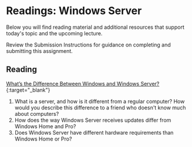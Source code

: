 # Readings: Windows Server

Below you will find reading material and additional resources that support today's topic and the upcoming lecture.

Review the Submission Instructions for guidance on completing and submitting this assignment.

## Reading

[What’s the Difference Between Windows and Windows Server?](https://www.howtogeek.com/404763/whats-the-difference-between-windows-and-windows-server/){:target="_blank"}

1. What is a server, and how is it different from a regular computer? How would you describe this difference to a friend who doesn't know much about computers?
1. How does the way Windows Server receives updates differ from Windows Home and Pro?
1. Does Windows Server have different hardware requirements than Windows Home or Pro?
